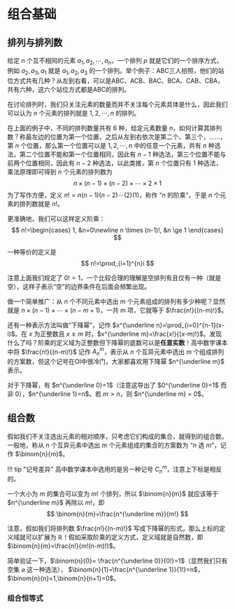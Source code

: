 # 组合基础

## 排列与排列数

给定 $n$ 个互不相同的元素 $a_1,a_2,\cdots ,a_n$，一个排列 $p$ 就是它们的一个排序方式，例如 $a_2,a_3,a_1$ 就是 $a_1,a_2,a_3$ 的一个排列。举个例子：ABC三人拍照，他们的站位方式共有几种？从左到右看，可以是ABC、ACB、BAC、BCA、CAB、CBA，共有六种，这六个站位方式都是ABC的排列。

在讨论排列时，我们只关注元素的数量而并不关注每个元素具体是什么，因此我们可以认为 $n$ 个元素的排列就是 $1,2,\cdots ,n$ 的排列。

在上面的例子中，不同的排列数量共有 $6$ 种，给定元素数量 $n$，如何计算其排列数？称最左边的位置为第一个位置，之后从左到右依次是第二个、第三个，......，第 $n$ 个位置，那么第一个位置可以是 $1,2,\cdots ,n$ 中的任意一个元素，共有 $n$ 种选法，第二个位置不能和第一个位置相同，因此有 $n-1$ 种选法，第三个位置不能与前两个位置相同，因此有 $n-2$ 种选法，以此类推，第 $n$ 个位置只有 $1$ 种选法，乘法原理即可得到 $n$ 个元素的排列数为
$$
n \times (n-1) \times (n-2) \times \cdots \times 2 \times 1
$$
为了写作方便，定义 $n!=n(n-1)(n-2)\cdots (2)(1)$，称作 “$n$ 的阶乘”，于是 $n$ 个元素的排列数就是 $n!$。

更准确地，我们可以这样定义阶乘：
$$
n!=\begin{cases}
1, &n=0\newline
n \times (n-1)!, &n \ge 1
\end{cases}
$$

一种等价的定义是
$$
n!=\prod_{i=1}^{n}i
$$

注意上面我们规定了 $0!=1$，一个比较合理的理解是空排列有且仅有一种（就是空），这样子表示“空”的边界条件在后面会频繁出现。

做一个简单推广：从 $n$ 个不同元素中选出 $m$ 个元素组成的排列有多少种呢？显然就是 $n \times (n-1) \times \cdots \times (n-m+1)$，一共 $m$ 项，它就等于 $\frac{n!}{(n-m)!}$。

还有一种表示方法叫做“下降幂”，记作 $x^{\underline n}=\prod_{i=0}^{n-1}(x-i)$。在 $x$ 为正整数且 $x \ge m$ 时，$x^{\underline m}=\frac{x!}{(x-m)!}$。发现什么了吗？阶乘的定义域为正整数但下降幂的底数可以是**任意实数**！高中数学课本中将 $\frac{n!}{(n-m)!}$ 记作 $A_n^m$，表示从 $n$ 个互异元素中选出 $m$ 个组成排列的方案数，但这个记号在OI中很冷门，大家都喜欢用下降幂 $n^{\underline m}$ 表示。

对于下降幂，有 $n^{\underline 0}=1$（注意这导出了 $0^{\underline 0}=1$ 而非 $0$），$n^{\underline 1}=n$。若 $m > n$，则 $n^{\underline m} = 0$。

## 组合数

假如我们不关注选出元素的相对顺序，只考虑它们构成的集合，就得到的组合数。一般地，称从 $n$ 个互异元素中选出 $m$ 个元素组成的集合的方案数为 “$n$ 选 $m$”，记作 $\binom{n}{m}$。

!!! tip "记号差异"
    高中数学课本中选用的是另一种记号 $C_n^m$，注意上下标是相反的。

一个大小为 $m$ 的集合可以变为 $m!$ 个排列，所以 $\binom{n}{m}$ 就应该等于 $n^{\underline m}$ 再除以 $m!$，即
$$
\binom{n}{m}=\frac{n^{\underline m}}{m!}
$$

注意，假如我们将排列数 $\frac{n!}{(n-m)!}$ 写成下降幂的形式，那么上标的定义域就可以扩展为 $\mathbb{R}$！假如采取阶乘的定义方式，定义域就是自然数，即 $\binom{n}{m}=\frac{n!}{m!(n-m)!}$。

简单验证一下，$\binom{n}{0}= \frac{n^{\underline 0}}{0!}=1$（显然我们只有空集 $\varnothing$ 这一种选法）， $\binom{n}{1}=\frac{n^{\underline 1}}{1!}=n$，$\binom{n}{n}=1,\binom{n}{n+1}=0$。

### 组合恒等式



